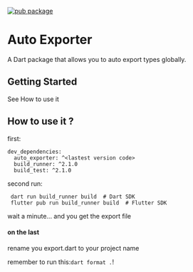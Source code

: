 [![pub package](https://img.shields.io/pub/v/auto_exporter.svg)](https://pub.dev/packages/auto_exporter)

# Auto Exporter

A Dart package that allows you to auto export types globally.

## Getting Started

See How to use it

## How to use it ?

first:
```
dev_dependencies:
  auto_exporter: ^<lastest version code>
  build_runner: ^2.1.0
  build_test: ^2.1.0
```

second run:
```
 dart run build_runner build  # Dart SDK
 flutter pub run build_runner build  # Flutter SDK
```

wait a minute... and you get the export file

#### on the last

rename you export.dart to your project name

remember to run this:`dart format .`!